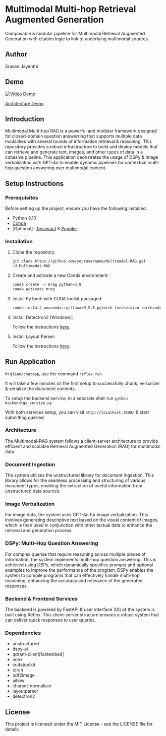 # Multimodal Multi-hop Retrieval Augmented Generation
Composable & modular pipeline for Multimodal Retrieval Augmented Generation with citation logic to link to underlying multimodal sources.

## Author
Sravan Jayanthi

## Demo
[![Video Demo](https://img.youtube.com/vi/hofZwGcOcGM/0.jpg)](https://www.youtube.com/watch?v=hofZwGcOcGM)

[Architecture Demo](https://www.loom.com/share/d86866bdfef24a91932369d438edf4de?sid=97ff4411-e5dc-4872-b36d-384823a8b69c)
<!-- <video width="320" height="240" controls>
  <source src="video/ChatappNarration.mp4" type="video/mp4">
</video> -->


## Introduction

Multimodal Multi-hop RAG is a powerful and modular framework designed for closed-domain question answerring that supports multiple data modalities with several rounds of information retrieval & reasoning. This repository provides a robust infrastructure to build and deploy models that can retrieve and generate text, images, and other types of data in a cohesive pipeline. This application deonstrates the usage of DSPy & image verbalization with GPT-4o to enable dynamic pipelines for contextual multi-hop question answering over multimodal content.

## Setup Instructions

### Prerequisites

Before setting up the project, ensure you have the following installed:

- Python 3.10
- [Conda](https://docs.conda.io/projects/conda/en/latest/user-guide/install/index.html)
- [Optional]- [Tesseract](https://github.com/tesseract-ocr/tesseract) & [Poppler](https://poppler.freedesktop.org/)


### Installation

1. Clone the repository:

    ```sh
    git clone https://github.com/yourusername/Multimodal-RAG.git
    cd Multimodal-RAG
    ```

2. Create and activate a new Conda environment:

    ```sh
    conda create -n mrag python=3.8
    conda activate mrag
    ```
3. Install PyTorch with CUDA toolkit packaged:

    ```sh
    conda install anaconda::pillow==9.2.0 pytorch torchvision torchaudio pytorch-cuda=11.8 -c pytorch -c nvidia
    ```

4. Install Detectron2 (Windows):

    Follow the instructions [here](https://ivanpp.cc/detectron2-walkthrough-windows/#step3installdetectron2).

5. Install Layout Parser:

    Follow the instructions [here](https://layout-parser.readthedocs.io/en/latest/notes/installation.html).



## Run Application

In `glean/chatapp`, use the command `reflex run`.

It will take a few minutes on the first setup to successfully chunk, verbalizer & serialize the document contents.

To setup the backend service, in a separate shell run `python backend\qa_service.py`

With both services setup, you can visit `http://localhost:3000/` & start submitting queries!


### Architecture
The Multimodal-RAG system follows a client-server architecture to provide efficient and scalable Retrieval Augmented Generation (RAG) for multimodal data.

### Document Ingestion
The system utilizes the unstructured library for document ingestion. This library allows for the seamless processing and structuring of various document types, enabling the extraction of useful information from unstructured data sources.

### Image Verbalization
For image data, the system uses GPT-4o for image verbalization. This involves generating descriptive text based on the visual content of images, which is then used in conjunction with other textual data to enhance the retrieval and generation process.

### DSPy: Multi-Hop Question Answering
For complex queries that require reasoning across multiple pieces of information, the system implements multi-hop question answering. This is achieved using DSPy, which dynamically specifies prompts and optional examples to improve the performance of the program. DSPy enables the system to compile programs that can effectively handle multi-hop reasoning, enhancing the accuracy and relevance of the generated responses.

### Backend & Frontend Services
The backend is powered by FastAPI & user interface (UI) of the system is built using Reflex. This client-server structure ensures a robust system that can deliver quick responses to user queries.


### Dependencies
- unstructured
- dspy-ai
- qdrant-client[fastembed]
- onnx
- cudatoolkit
- torch
- pdf2image
- pillow
- charset-normalizer
- layoutparser
- detectron2


## License
This project is licensed under the MIT License - see the LICENSE file for details.

